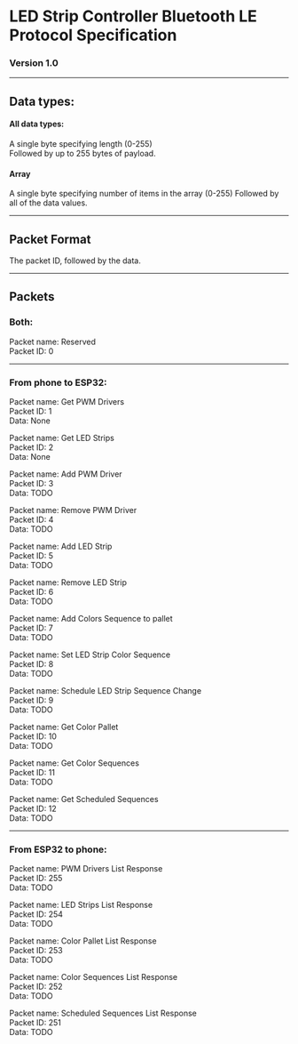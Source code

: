# LED Strip Controller Bluetooth LE Protocol Specification

### Version 1.0

---
## Data types:

#### All data types:
A single byte specifying length (0-255)\
Followed by up to 255 bytes of payload.

#### Array
A single byte specifying number of items in the array (0-255)
Followed by all of the data values.

---

## Packet Format
The packet ID, followed by the data.

---
## Packets
### Both:

Packet name: Reserved\
Packet ID: 0

---
### From phone to ESP32:

Packet name: Get PWM Drivers\
Packet ID: 1\
Data: None

Packet name: Get LED Strips\
Packet ID: 2\
Data: None

Packet name: Add PWM Driver\
Packet ID: 3\
Data: TODO

Packet name: Remove PWM Driver\
Packet ID: 4\
Data: TODO

Packet name: Add LED Strip\
Packet ID: 5 \
Data: TODO

Packet name: Remove LED Strip \
Packet ID: 6 \
Data: TODO

Packet name: Add Colors Sequence to pallet \
Packet ID: 7 \
Data: TODO

Packet name: Set LED Strip Color Sequence \
Packet ID: 8 \
Data: TODO

Packet name: Schedule LED Strip Sequence Change \
Packet ID: 9 \
Data: TODO

Packet name: Get Color Pallet \
Packet ID: 10 \
Data: TODO

Packet name: Get Color Sequences \
Packet ID: 11 \
Data: TODO

Packet name: Get Scheduled Sequences \
Packet ID: 12 \
Data: TODO

---
### From ESP32 to phone:


Packet name: PWM Drivers List Response \
Packet ID: 255 \
Data: TODO

Packet name: LED Strips List Response \
Packet ID: 254 \
Data: TODO

Packet name: Color Pallet List Response \
Packet ID: 253 \
Data: TODO

Packet name: Color Sequences List Response \
Packet ID: 252 \
Data: TODO

Packet name: Scheduled Sequences List Response \
Packet ID: 251 \
Data: TODO
